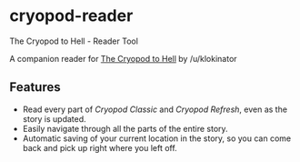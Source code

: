# cryopod-reader

The Cryopod to Hell - Reader Tool

A companion reader for [The Cryopod to Hell](https://www.reddit.com/r/TheCryopodToHell/) by /u/klokinator

## Features

- Read every part of *Cryopod Classic* and *Cryopod Refresh*, even as the story is updated.
- Easily navigate through all the parts of the entire story.
- Automatic saving of your current location in the story, so you can come back and pick up right where you left off.
